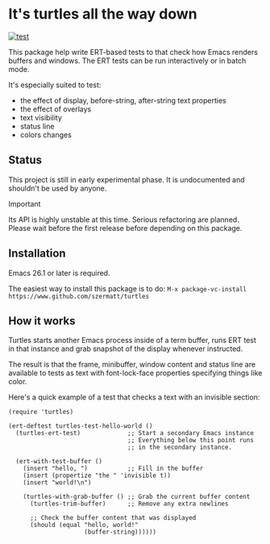 # It's turtles all the way down

[![test](https://github.com/szermatt/turtles/workflows/test/badge.svg)](https://github.com/szermatt/turtles/actions)

This package help write ERT-based tests to that check how Emacs
renders buffers and windows. The ERT tests can be run interactively or
in batch mode.

It's especially suited to test:

- the effect of display, before-string, after-string text properties
- the effect of overlays
- text visibility
- status line
- colors changes

## Status

This project is still in early experimental phase. It is undocumented
and shouldn't be used by anyone.

> [!IMPORTANT]
> Its API is highly unstable at this time. Serious refactoring are
> planned. Please wait before the first release before depending on
> this package.

## Installation

Emacs 26.1 or later is required.

The easiest way to install this package is to do: `M-x
package-vc-install https://www.github.com/szermatt/turtles`

## How it works

Turtles starts another Emacs process inside of a term buffer, runs ERT
test in that instance and grab snapshot of the display whenever
instructed.

The result is that the frame, minibuffer, window content and status
line are available to tests as text with font-lock-face properties
specifying things like color.

Here's a quick example of a test that checks a text with an invisible
section:

```elisp
(require 'turtles)

(ert-deftest turtles-test-hello-world ()
  (turtles-ert-test)             ;; Start a secondary Emacs instance
                                 ;; Everything below this point runs
                                 ;; in the secondary instance.

  (ert-with-test-buffer ()
    (insert "hello, ")           ;; Fill in the buffer
    (insert (propertize "the " 'invisible t))
    (insert "world!\n")

    (turtles-with-grab-buffer () ;; Grab the current buffer content
      (turtles-trim-buffer)      ;; Remove any extra newlines

      ;; Check the buffer content that was displayed
      (should (equal "hello, world!"
                     (buffer-string))))))
```
